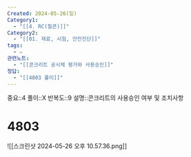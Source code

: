 ```yaml
---
Created: 2024-05-26(일)
Category1:
  - "[[4. RC(철콘)]]"
Category2:
  - "[[01. 재료, 시험, 안전진단]]"
tags:
  - ✏️
관련노트:
  - "[[콘크리트 공시체 평가와 사용승인]]"
정답:
  - "[[4803 풀이]]"
---
```

중요::4
풀이::X
반복도::9
설명::콘크리트의 사용승인 여부 및 조치사항
#  4803
![[스크린샷 2024-05-26 오후 10.57.36.png]]
